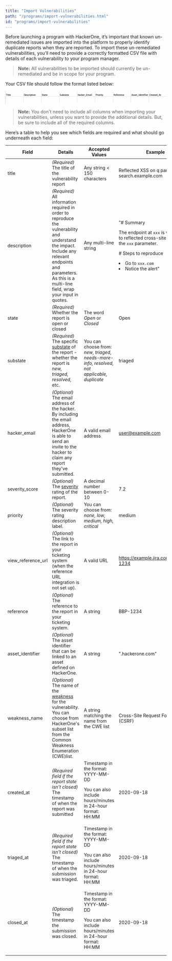 ```yaml
---
title: "Import Vulnerabilities"
path: "/programs/import-vulnerabilities.html"
id: "programs/import-vulnerabilities"
---
```


Before launching a program with HackerOne, it’s important that known un-remediated issues are imported into the platform to properly identify duplicate reports when they are reported. To import these un-remediated vulnerabilities, you’ll need to provide a correctly formatted CSV file with details of each vulnerability to your program manager.

> **Note:** All vulnerabilities to be imported should currently be un-remediated and be in scope for your program.

Your CSV file should follow the format listed below:

![required fields importing file format](./images/import_template_required_fields.png)

> **Note:** You don't need to include all columns when importing your vulnerabilities, unless you want to provide the additional details. But, be sure to include all of the required columns.  

Here’s a table to help you see which fields are required and what should go underneath each field:

Field | Details | Accepted Values | Example
----------- | ------- | --------------- | --------
title | *(Required)* The title of the vulnerability report | Any string < 150 characters | Reflected XSS on q parameter at search.example.com
description | *(Required)* All information required in order to reproduce the vulnerability and understand the impact. Include any relevant endpoints and parameters. As this is a multi-line field, wrap your input in quotes. | Any multi-line string | "# Summary <p><p>The endpoint at `xxx` is vulnerable to reflected cross-site scripting on the `xxx` parameter. <p><p> # Steps to reproduce <li>Go to `xxx.com`<li>Notice the alert"
state | *(Required)* Whether the report is open or closed | The word *Open* or *Closed* | Open  
substate | *(Required)*  The specific [substate](report-states.html) of the report - whether the report is *new, triaged, resolved,* etc. | You can choose from: *new, triaged, needs-more-info, resolved, not applicable, duplicate* | triaged
hacker_email | *(Optional)* The email address of the hacker. By including the email address, HackerOne is able to send an invite to the hacker to claim any report they've submitted. | A valid email address | user@example.com
severity_score | *(Optional)* The [severity](severity.html) rating of the report. | A decimal number between 0-10 | 7.2
priority | *(Optional)* The severity rating description label. | You can choose from: *none, low, medium, high, critical* | medium
view\_reference\_url | *(Optional)* The link to the report in your ticketing system (when the reference URL integration is not set up). | A valid URL | https://example.jira.com/eng/BBP-1234
reference | *(Optional)* The reference to the report in your ticketing system. | A string | BBP-1234
asset_identifier | *(Optional)* The asset identifier that can be linked to an asset defined on HackerOne. | A string | ".hackerone.com"
weakness_name | *(Optional)* The name of the [weakness](/hackers/weakness.html) for the vulnerability. You can choose from HackerOne's subset list from the Common Weakness Enumeration (CWE)list. | A string matching the name from the CWE list | Cross-Site Request Forgery (CSRF)
created_at | *(Required field if the report state isn't closed)* The timestamp of when the report was submitted | Timestamp in the format: YYYY-MM-DD <p><p>You can also include hours/minutes in 24-hour format: HH:MM | 2020-09-18
triaged_at | *(Required field if the report state isn't closed)* The timestamp of when the submission was triaged. | Timestamp in the format: YYYY-MM-DD <p><p>You can also include hours/minutes in 24-hour format: HH:MM | 2020-09-18
closed_at | *(Optional)* The timestamp the submission was closed. | Timestamp in the format: YYYY-MM-DD <p><p>You can also include hours/minutes in 24-hour format: HH:MM | 2020-09-18

